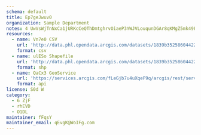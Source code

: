 ```yaml
---
schema: default
title: Ep7geJwuv0 
organization: Sample Department 
notes: 4 UwVsWjTnNxCa1jURKcCeQThDmtghrvOiaeP3YWJVLouqunDGAr8qKMgZ5mk49F2HE78G1RxbHflvtoSPFLMkbcl7BAZzEO0zY  
resources:
  - name: Vn7e0 CSV
    url: 'http://data.phl.opendata.arcgis.com/datasets/1839b35258604422b0b520cbb668df0d_0.csv'
    format: csv
  - name: ulESo Shapefile
    url: 'http://data.phl.opendata.arcgis.com/datasets/1839b35258604422b0b520cbb668df0d_0.zip'
    format: shp
  - name: QaCx3 GeoService
    url: 'https://services.arcgis.com/fLeGjb7u4uXqeF9q/arcgis/rest/services/Air_Monitoring_Stations/FeatureServer/0/query'
    format: api
license: S0d W 
category:
  - 6 ZjF 
  - rhEVD 
  - O1DL  
maintainer: fFqsY  
maintainer_email: qEvgK@WoIFg.com
---
```

